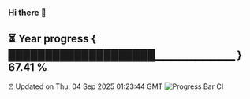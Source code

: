 ### Hi there 👋
⏳ Year progress { ████████████████████▁▁▁▁▁▁▁▁▁▁ } 67.41 %
---
⏰ Updated on Thu, 04 Sep 2025 01:23:44 GMT
![Progress Bar CI](https://github.com/liununu/liununu/workflows/Progress%20Bar%20CI/badge.svg)
